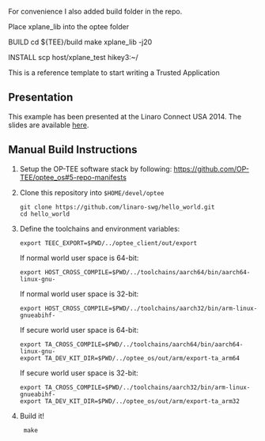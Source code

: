For convenience I also added build folder in the repo.

Place xplane_lib into the optee folder

BUILD
cd ${TEE}/build
make xplane_lib -j20

INSTALL
scp host/xplane_test  hikey3:~/


This is a reference template to start writing a Trusted Application

Presentation
------------

This example has been presented at the Linaro Connect USA 2014.
The slides are available [here](http://www.slideshare.net/linaroorg/lcu14103-how-to-create-and-run-trusted-applications-on-optee).

Manual Build Instructions
-------------------------

1. Setup the OP-TEE software stack by following: https://github.com/OP-TEE/optee_os#5-repo-manifests

2. Clone this repository into `$HOME/devel/optee`

	```
	git clone https://github.com/linaro-swg/hello_world.git
	cd hello_world
	```

3. Define the toolchains and environment variables:

	```
	export TEEC_EXPORT=$PWD/../optee_client/out/export
	```

	If normal world user space is 64-bit:<BR>
	```
	export HOST_CROSS_COMPILE=$PWD/../toolchains/aarch64/bin/aarch64-linux-gnu-
	```

	If normal world user space is 32-bit:<BR>
	```
	export HOST_CROSS_COMPILE=$PWD/../toolchains/aarch32/bin/arm-linux-gnueabihf-
	```

	If secure world user space is 64-bit:<BR>
	```
	export TA_CROSS_COMPILE=$PWD/../toolchains/aarch64/bin/aarch64-linux-gnu-
	export TA_DEV_KIT_DIR=$PWD/../optee_os/out/arm/export-ta_arm64
	```

	If secure world user space is 32-bit:<BR>
	```
	export TA_CROSS_COMPILE=$PWD/../toolchains/aarch32/bin/arm-linux-gnueabihf-
	export TA_DEV_KIT_DIR=$PWD/../optee_os/out/arm/export-ta_arm32
	```

4. Build it!

        make

